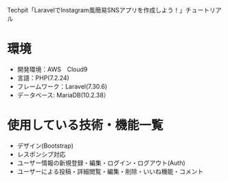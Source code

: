 Techpit「LaravelでInstagram風簡易SNSアプリを作成しよう！」チュートリアル

# 環境
 * 開発環境：AWS　Cloud9
 * 言語：PHP(7.2.24)
 * フレームワーク：Laravel(7.30.6)
 * データベース: MariaDB(10.2.38）

# 使用している技術・機能一覧
 * デザイン(Bootstrap)
 * レスポンシブ対応
 * ユーザー情報の新規登録・編集・ログイン・ログアウト(Auth)
 * ユーザーによる投稿・詳細閲覧・編集・削除・いいね機能・コメント
